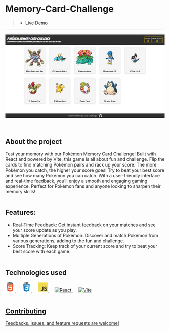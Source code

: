 # Memory-Card-Challenge

> - [Live Demo](https://memory-card-challenge.vercel.app/) 

---

![App Preview](/Memory-Card-Challenge/src/assets/screenshot.png "App Preview")

<br/>

## About the project

Test your memory with our Pokémon Memory Card Challenge! Built with React and powered by Vite, this game is all about fun and challenge. Flip the cards to find matching Pokémon pairs and rack up your score. The more Pokémon you catch, the higher your score goes! Try to beat your best score and see how many Pokémon you can catch. With a user-friendly interface and real-time feedback, you’ll enjoy a smooth and engaging gaming experience. Perfect for Pokémon fans and anyone looking to sharpen their memory skills!
<br/><br/>

## Features:

- Real-Time Feedback: Get instant feedback on your matches and see your score update as you play.
- Multiple Generations of Pokémon: Discover and match Pokémon from various generations, adding to the fun and challenge.
- Score Tracking: Keep track of your current score and try to beat your best score with each game.
  <br/><br/>

## Technologies used

<a href="https://www.w3.org/html/" target="_blank" rel="noreferrer"> <img src="https://raw.githubusercontent.com/devicons/devicon/master/icons/html5/html5-original-wordmark.svg" alt="html5" width="30" height="30"/> </a> &emsp; <a href="https://www.w3schools.com/css/" target="_blank" rel="noreferrer"> <img src="https://raw.githubusercontent.com/devicons/devicon/master/icons/css3/css3-original-wordmark.svg" alt="css3" width="30" height="30"/> </a> &emsp; <a href="https://developer.mozilla.org/en-US/docs/Web/JavaScript" target="_blank" rel="noreferrer"> <img src="https://raw.githubusercontent.com/devicons/devicon/master/icons/javascript/javascript-original.svg" alt="javascript" width="30" height="30"/> </a> &emsp; <a href="https://reactnative.dev/" target="_blank" rel="noreferrer"> <img src="https://cdn4.iconfinder.com/data/icons/logos-3/600/React.js_logo-512.png" alt="React" width="30" height="30"/> </a> &emsp; <a href="https://vite.dev/guide/" target="_blank" rel="noreferrer"> <img src="https://upload.wikimedia.org/wikipedia/commons/f/f1/Vitejs-logo.svg" alt="Vite" width="30" height="30"/>
<br/><br/>

## Contributing

Feedbacks, issues, and feature requests are welcome!
<br/><br/>